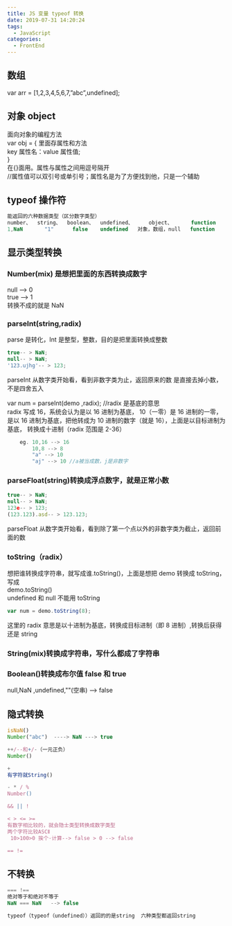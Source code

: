 ```yaml
---
title: JS 变量 typeof 转换
date: 2019-07-31 14:20:24
tags:
  - JavaScript
categories:
  - FrontEnd
---
```


## 数组

var arr = [1,2,3,4,5,6,7,”abc”,undefined];

## 对象 object

面向对象的编程方法  
var obj = {
里面存属性和方法  
key 属性名：value 属性值;  
}  
在{}面用。属性与属性之间用逗号隔开  
//属性值可以双引号或单引号；属性名是为了方便找到他，只是一个辅助

## typeof 操作符

```javascript
能返回的六种数据类型（区分数字类型）
number、  string、  boolean、  undefined、     object、      function
1,NaN       "1"      false    undefined   对象，数组，null   function
```

## 显示类型转换

### Number(mix) 是想把里面的东西转换成数字

null --> 0  
true --> 1  
转换不成的就是 NaN

### parseInt(string,radix)

parse 是转化，Int 是整型，整数，目的是把里面转换成整数

```javascript
true-- > NaN;
null-- > NaN;
'123.ujhg'-- > 123;
```

parseInt 从数字类开始看，看到非数字类为止，返回原来的数
是直接去掉小数，不是四舍五入

var num = parseInt(demo ,radix); //radix 是基底的意思  
radix 写成 16，系统会认为是以 16 进制为基底， 10（一零）是 16 进制的一零，是以 16 进制为基底，把他转成为 10 进制的数字（就是 16），上面是以目标进制为基底，
转换成十进制（radix 范围是 2-36）

```javascript
    eg. 10,16 --> 16
        10,8 --> 8
        "a" --> 10
        "aj" --> 10 //a被当成数，j是非数字
```

### parseFloat(string)转换成浮点数字，就是正常小数

```javascript
true-- > NaN;
null-- > NaN;
123e-- > 123;
(123.123).asd-- > 123.123;
```

parseFloat 从数字类开始看，看到除了第一个点以外的非数字类为截止，返回前面的数

### toString（radix）

想把谁转换成字符串，就写成谁.toString()，上面是想把 demo 转换成 toString，写成  
demo.toString()  
undefined 和 null 不能用 toString

```javascript
var num = demo.toString(8);
```

这里的 radix 意思是以十进制为基底，转换成目标进制（即 8 进制）,转换后获得还是 string

### String(mix)转换成字符串，写什么都成了字符串

### Boolean()转换成布尔值 false 和 true

null,NaN ,undefined,""(空串) --> false

## 隐式转换

```javascript
isNaN()
Number("abc")  ----> NaN ---> true

++/--和+/-（一元正负）
Number()

+
有字符就String()

- * / %
Number()

&& || !

< > <= >=
有数字相比较的，就会隐士类型转换成数字类型
两个字符比较ASCⅡ
 10>100>0 挨个·计算--> false > 0 --> false

== !=
```

## 不转换

```javascript
=== !==
绝对等于和绝对不等于
NaN === NaN   --> false

typeof（typeof（undefined））返回的的是string  六种类型都返回string
```
